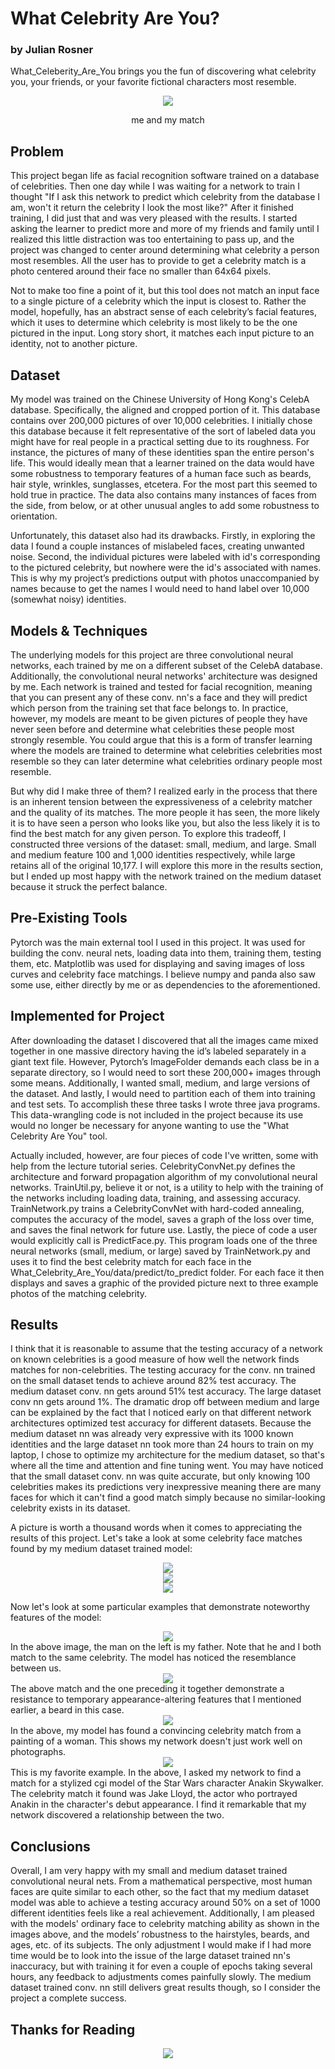 # What Celebrity Are You?
### by Julian Rosner

What_Celeberity_Are_You brings you the fun of discovering what celebrity you, your friends, or your favorite fictional characters most resemble.

<div align="center">
  <img src="https://github.com//julianrosner//What_Celebrity_Are_You//blob//main//figs//medium_me.jpg?raw=true">
  <p>me and my match</p>
</div>

## Problem
This project began life as facial recognition software trained on a database of celebrities. Then one day while I was waiting for a network to train I thought "If I ask this network to predict which celebrity from the database I am, won't it return the celebrity I look the most like?" After it finished training, I did just that and was very pleased with the results. I started asking the learner to predict more and more of my friends and family until I realized this little distraction was too entertaining to pass up, and the project was changed to center around determining what celebrity a person most resembles. All the user has to provide to get a celebrity match is a photo centered around their face no smaller than 64x64 pixels.

Not to make too fine a point of it, but this tool does not match an input face to a single picture of a celebrity which the input is closest to. Rather the model, hopefully, has an abstract sense of each celebrity’s facial features, which it uses to determine which celebrity is most likely to be the one pictured in the input. Long story short, it matches each input picture to an identity, not to another picture.

## Dataset
My model was trained on the Chinese University of Hong Kong's CelebA database. Specifically, the aligned and cropped portion of it. This database contains over 200,000 pictures of over 10,000 celebrities. I initially chose this database because it felt representative of the sort of labeled data you might have for real people in a practical setting due to its roughness. For instance, the pictures of many of these identities span the entire person's life. This would ideally mean that a learner trained on the data would have some robustness to temporary features of a human face such as beards, hair style, wrinkles, sunglasses, etcetera. For the most part this seemed to hold true in practice. The data also contains many instances of faces from the side, from below, or at other unusual angles to add some robustness to orientation. 

Unfortunately, this dataset also had its drawbacks. Firstly, in exploring the data I found a couple instances of mislabeled faces, creating unwanted noise. Second, the individual pictures were labeled with id's corresponding to the pictured celebrity, but nowhere were the id's associated with names. This is why my project’s predictions output with photos unaccompanied by names because to get the names I would need to hand label over 10,000 (somewhat noisy) identities. 

## Models & Techniques
The underlying models for this project are three convolutional neural networks, each trained by me on a different subset of the CelebA database. Additionally, the convolutional neural networks' architecture was designed by me. Each network is trained and tested for facial recognition, meaning that you can present any of these conv. nn's a face and they will predict which person from the training set that face belongs to. In practice, however, my models are meant to be given pictures of people they have never seen before and determine what celebrities these people most strongly resemble. You could argue that this is a form of transfer learning where the models are trained to determine what celebrities celebrities most resemble so they can later determine what celebrities ordinary people most resemble. 

But why did I make three of them? I realized early in the process that there is an inherent tension between the expressiveness of a celebrity matcher and the quality of its matches. The more people it has seen, the more likely it is to have seen a person who looks like you, but also the less likely it is to find the best match for any given person. To explore this tradeoff, I constructed three versions of the dataset: small, medium, and large. Small and medium feature 100 and 1,000 identities respectively, while large retains all of the original 10,177. I will explore this more in the results section, but I ended up most happy with the network trained on the medium dataset because it struck the perfect balance.

## Pre-Existing Tools
Pytorch was the main external tool I used in this project. It was used for building the conv. neural nets, loading data into them, training them, testing them, etc. Matplotlib was used for displaying and saving images of loss curves and celebrity face matchings. I believe numpy and panda also saw some use, either directly by me or as dependencies to the aforementioned.

## Implemented for Project
After downloading the dataset I discovered that all the images came mixed together in one massive directory having the id’s labeled separately in a giant text file. However, Pytorch’s ImageFolder demands each class be in a separate directory, so I would need to sort these 200,000+ images through some means. Additionally, I wanted small, medium, and large versions of the dataset. And lastly, I would need to partition each of them into training and test sets. To accomplish these three tasks I wrote three java programs. This data-wrangling code is not included in the project because its use would no longer be necessary for anyone wanting to use the "What Celebrity Are You" tool.

Actually included, however, are four pieces of code I've written, some with help from the lecture tutorial series. CelebrityConvNet.py defines the architecture and forward propagation algorithm of my convolutional neural networks. TrainUtil.py, believe it or not, is a utility to help with the training of the networks including loading data, training, and assessing accuracy. TrainNetwork.py trains a CelebrityConvNet with hard-coded annealing, computes the accuracy of the model, saves a graph of the loss over time, and saves the final network for future use. Lastly, the piece of code a user would explicitly call is PredictFace.py. This program loads one of the three neural networks (small, medium, or large) saved by TrainNetwork.py and uses it to find the best celebrity match for each face in the What_Celebrity_Are_You/data/predict/to_predict folder. For each face it then displays and saves a graphic of the provided picture next to three example photos of the matching celebrity.

## Results
I think that it is reasonable to assume that the testing accuracy of a network on known celebrities is a good measure of how well the network finds matches for non-celebrities. The testing accuracy for the conv. nn trained on the small dataset tends to achieve around 82% test accuracy. The medium dataset conv. nn gets around 51% test accuracy. The large dataset conv nn gets around 1%. The dramatic drop off between medium and large can be explained by the fact that I noticed early on that different network architectures optimized test accuracy for different datasets. Because the medium dataset nn was already very expressive with its 1000 known identities and the large dataset nn took more than 24 hours to train on my laptop, I chose to optimize my architecture for the medium dataset, so that's where all the time and attention and fine tuning went. You may have noticed that the small dataset conv. nn was quite accurate, but only knowing 100 celebrities makes its predictions very inexpressive meaning there are many faces for which it can't find a good match simply because no similar-looking celebrity exists in its dataset. 

A picture is worth a thousand words when it comes to appreciating the results of this project. Let's take a look at some celebrity face matches found by my medium dataset trained model:

<div align="center">
<img src="https://github.com//julianrosner//What_Celebrity_Are_You//blob//main//figs//medium_natalie.jpg?raw=true">
</div>

<div align="center">
  <img src="https://github.com//julianrosner//What_Celebrity_Are_You//blob//main//figs//copy.jpg?raw=true">
</div>

<div align="center">
  <img src="https://github.com/julianrosner/What_Celebrity_Are_You/blob/main/figs/medium_mom.jpg?raw=true">
</div>

Now let's look at some particular examples that demonstrate noteworthy features of the model:

<div align="center">
  <img src="https://github.com/julianrosner/What_Celebrity_Are_You/blob/main/figs/medium_paul1.jpg?raw=true">
</div>
In the above image, the man on the left is my father. Note that he and I both match to the same celebrity. The model has noticed the resemblance between us.

<div align="center">
  <img src="https://github.com/julianrosner/What_Celebrity_Are_You/blob/main/figs/medium_paul2.jpg?raw=true">
</div>
The above match and the one preceding it together demonstrate a resistance to temporary appearance-altering features that I mentioned earlier, a beard in this case.

<div align="center">
  <img src="https://github.com//julianrosner//What_Celebrity_Are_You//blob//main//figs//medium_lisa.jpg?raw=true">
</div>
In the above, my model has found a convincing celebrity match from a painting of a woman. This shows my network doesn't just work well on photographs.

<div align="center">
  <img src="https://github.com//julianrosner//What_Celebrity_Are_You//blob//main//figs//small_anakin.jpg?raw=true">
</div>
This is my favorite example. In the above, I asked my network to find a match for a stylized cgi model of the Star Wars character Anakin Skywalker. The celebrity match it found was Jake Lloyd, the actor who portrayed Anakin in the character's debut appearance. I find it remarkable that my network discovered a relationship between the two.

## Conclusions
Overall, I am very happy with my small and medium dataset trained convolutional neural nets. From a mathematical perspective, most human faces are quite similar to each other, so the fact that my medium dataset model was able to achieve a testing accuracy around 50% on a set of 1000 different identities feels like a real achievement. Additionally, I am pleased with the models' ordinary face to celebrity matching ability as shown in the images above, and the models’ robustness to the hairstyles, beards, and ages, etc. of its subjects. The only adjustment I would make if I had more time would be to look into the issue of the large dataset trained nn's inaccuracy, but with training it for even a couple of epochs taking several hours, any feedback to adjustments comes painfully slowly. The medium dataset trained conv. nn still delivers great results though, so I consider the project a complete success.

## Thanks for Reading
<div align="center">
  <img src="https://github.com/julianrosner/What_Celebrity_Are_You/blob/main/figs/small_joseph.jpg?raw=true">
</div>
